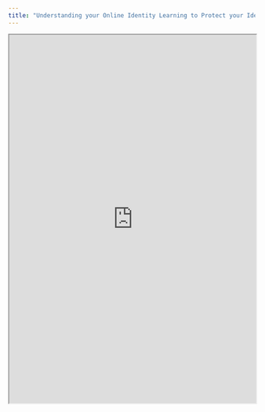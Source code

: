 ```yaml
---
title: "Understanding your Online Identity Learning to Protect your Identity"
---
```



<iframe height="750" width="100%" src="https://ewelton.github.io/ktest/wiki.html#Understanding%20your%20Online%20Identity%20Learning%20to%20Protect%20your%20Identity"></iframe>
